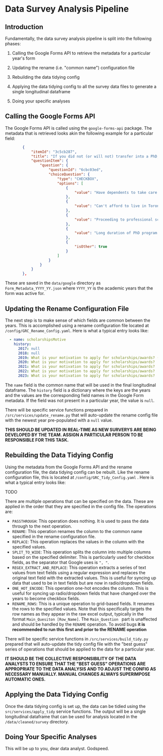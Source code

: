 # Data Survey Analysis Pipeline

## Introduction

Fundamentally, the data survey analysis pipeline is split into the following phases:

1) Calling the Google Forms API to retrieve the metadata for a particular year's form

2) Updating the rename (i.e. "common name") configuration file

3) Rebuilding the data tidying config

4) Applying the data tidying config to all the survey data files to generate a single longitudinal dataframe

5) Doing your specific analyses

## Calling the Google Forms API

The Google Forms API is called using the `google-forms-api` package. The metadata that is retrieved looks akin the following example for a particular field:

```json
        {
            "itemId": "3c5cb287",
            "title": "If you did not (or will not) transfer into a PhD, what specifically impacted your decision?",
            "questionItem": {
                "question": {
                    "questionId": "6cbc03ed",
                    "choiceQuestion": {
                        "type": "CHECKBOX",
                        "options": [
                            {
                                "value": "Have dependents to take care of"
                            },
                            {
                                "value": "Can't afford to live in Toronto"
                            },
                            {
                                "value": "Proceeding to professional school"
                            },
                            {
                                "value": "Long duration of PhD program in combination with the current level of funding"
                            },
                            {
                                "isOther": true
                            }
                        ]
                    }
                }
            }
        },
```

These are saved in the `data/google` directory as `Form_Metadata_YYYY_YY.json` where `YYYY_YY` is the academic years that the form was active for.


## Updating the Rename Configuration File

The next step is to make sense of which fields are common between the years. This is accomplished using a rename configuration file located at `/config/GRC_Rename_Config.yaml`. Here is what a typical entry looks like:

```yaml
  - name: scholarshipsMotive
    history:
      2017: null
      2018: null
      2019: What is your motivation to apply for scholarships/awards? (select all that apply)
      2020: What is your motivation to apply for scholarships/awards?
      2021: What is your motivation to apply for scholarships/awards?
      2022: What is your motivation to apply for scholarships/awards?
      2023: What is your motivation to apply for scholarships/awards?
```

The `name` field is the common name that will be used in the final longitudinal dataframe. The `history` field is a dictionary where the keys are the years and the values are the corresponding field names in the Google Form metadata. If the field was not present in a particular year, the value is `null`.

There will be specific service functions prepared in `/src/services/update_rename.py` that will auto-update the rename config file with the newest year pre-populated with a `null` value.

**THIS SHOULD BE UPDATED IN REAL-TIME AS NEW SURVERYS ARE BEING DEVELOPED BY THE TEAM. ASSIGN A PARTICULAR PERSON TO BE RESPONSIBLE FOR THIS TASK.**

## Rebuilding the Data Tidying Config

Using the metadata from the Google Forms API and the rename configuration file, the data tidying config can be rebuilt. Like the rename configuration file, this is located at `/config/GRC_Tidy_Config.yaml` . Here is what a typical entry looks like:

TODO

There are multiple operations that can be specified on the data. These are applied in the order that they are specified in the config file. The operations are:

- `PASSTHROUGH`: This operation does nothing. It is used to pass the data through to the next operation.
- `RENAME`: This operation renames the column to the common name specified in the rename configuration file.
- `REPLACE`: This operation replaces the values in the column with the specified values.
- `SPLIT_TO_WIDE`: This operation splits the column into multiple columns based on the specified delimiter. This is particularly used for checkbox fields, as the separator that Google uses is `", "`.
- `REGEX_EXTRACT_AND_REPLACE`: This operation extracts a series of text values from text fields using a regular expression and replaces the original text field with the extracted values. This is useful for syncing up data that used to be in text fields but are now in radio/dropdown fields.
- `ONE_HOT_ENCODE`: This operation one-hot encodes the column. This is useful for syncing up radio/dropdown fields that have changed over the years to become checkbox fields.
- `RENAME_ROWS`: This is a unique operation to grid-based fields. It renames the rows to the specified values. Note that this specifically targets the row names as they appear in the raw excel output, typically in the format `Main_Quesiton [Row_Name]`. The `Main_Question ` part is unaffected and should be handled by the `RENAME` operation. To avoid bugs **it is recommended to run this first and prior to the RENAME operation**

There will be specific service functions in `/src/services/build_tidy.py` prepared that will auto-update the tidy config file with the "best guess" series of operations that should be applied to the data for a particular year.

**IT SHOULD BE THE COLLECTIVE RESPONSIBILITY OF THE DATA ANALYSTS TO ENSURE THAT THE "BEST GUESS" OPERATIONS ARE APPROPRIATE TO THE DATA ANALYSIS AND TO ADJUST THE CONFIG AS NECESSARY MANUALLY. MANUAL CHANGES ALWAYS SUPERIMPOSE AUTOMATIC ONES.**

## Applying the Data Tidying Config

Once the data tidying config is set up, the data can be tidied using the `src/services/apply_tidy` service functions. The output will be a single longitudinal dataframe that can be used for analysis located in the `/data/cleaned/survey` directory.


## Doing Your Specific Analyses

This will be up to you, dear data analyst. Godspeed.
